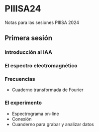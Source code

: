 # PIIISA24
Notas para las sesiones PIIISA 2024
## Primera sesión
### Introducción al IAA
### El espectro electromagnético
### Frecuencias
- Cuaderno transformada de Fourier
### El experimento 
- Espectrograma on-line
- Conexión
- Cuanderno para grabar y analizar datos
  
